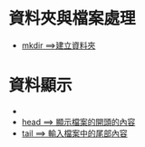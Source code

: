 #
```



```

# 資料夾與檔案處理
- [mkdir ==>建立資料夾]()

# 資料顯示
- 
- [head ==> 顯示檔案的開頭的內容]()
- [tail ==> 輸入檔案中的尾部內容]()
